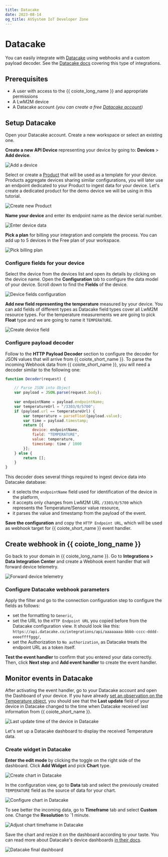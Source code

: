 ```yaml
---
title: Datacake
date: 2023-08-14
og_title: AVSystem IoT Developer Zone
---
```


# Datacake

You can easily integrate with [Datacake](https://datacake.co/) using webhooks and a custom payload decoder. See the [Datacake docs](https://docs.datacake.de/integrations/webhook) covering this type of integrations.

## Prerequisites

* A user with access to the {{ coiote_long_name }} and appropriate permissions
* A LwM2M device
* A Datacake account *(you can create a free [Datacake account](https://app.datacake.de/signup))*


## Setup Datacake

Open your Datacake account. Create a new workspace or select an existing one.

**Create a new API Device** representing your device by going to: **Devices** > **Add device**.

![Add a device](images/datacake-add-device.png "Add a device")

Select or create a [Product](https://docs.datacake.de/device/product) that will be used as a template for your device. Products aggregate devices sharing similar configurations, you will later use an endpoint dedicated to your Product to ingest data for your device. Let's create a dedicated product for the demo device we will be using in this tutorial. 

![Create new Product](images/datacake-add-product.png "Create new Product")

**Name your device** and enter its endpoint name as the device serial number.

![Enter device data](images/datacake-enter-device-data.png "Enter device data")

**Pick a plan** for billing your integration and complete the process. You can add up to 5 devices in the Free plan of your workspace.

![Pick billing plan](images/datacake-select-plan.png "Pick billing plan")

### Configure fields for your device

Select the device from the devices list and open its details by clicking on the device name. Open the **Configuration** tab to configure the data model of your device. Scroll down to find the **Fields** of the device.

![Device fields configuration](images/datacake-fields.png "Device fields configuration")

**Add new field representing the temperature** measured by your device. You can add fields of different types as Datacake field types cover all LwM2M resource types. For the temperature measurements we are going to pick **Float** type and we are going to name it `TEMPERATURE`.

![Create device field](images/datacake-add-field.png "Create device field")

### Configure payload decoder

Follow to the **HTTP Payload Decoder** section to configure the decoder for JSON values that will arrive from {{ coiote_short_name }}. To parse the incoming Webhook data from {{ coiote_short_name }}, you will need a decoder similar to the following one:

```javascript
function Decoder(request) {

    // Parse JSON into Object
    var payload = JSON.parse(request.body);
    
    var endpointName = payload.endpointName;
    var temperatureUrl = "/3303/0/5700";
    if (payload.url == temperatureUrl) {
   		var temperature = parseFloat(payload.value);
   		var time = payload.timestamp;
   		return [{
   			device: endpointName,
   			field: "TEMPERATURE",
   			value: temperature,
   			timestamp: time / 1000
   		}];
    } else {
    	return [];
    }
}
```

This decoder does several things required to ingest device data into Datacake database:

- it selects the `endpointName` field used for identification of the device in the platform,
- it accepts only changes from LwM2M URL `/3303/0/5700` which represents the Temperature/Sensor value resource,
- it parses the value and timestamp from the payload of the event.


**Save the configuration** and copy the `HTTP Endpoint URL`, which will be used as webhook target for {{ coiote_short_name }} event handler.

## Create webhook in {{ coiote_long_name }}

Go back to your domain in {{ coiote_long_name }}. Go to **Integrations > Data Integration Center** and create a Webhook event handler that will forward device telemetry.

![Forward device telemetry](images/datacake-filter-config.png "Forward device telemetry")

### Configure Datacake webhook parameters

Apply the filter and go to the connection configuration step to configure the fields as follows:

- set the formatting to `Generic`,
- set the URL to the `HTTP Endpoint URL` you copied before from the Datacake configuration view. It should look like this: `https://api.datacake.co/integrations/api/aaaaaaaa-bbbb-cccc-dddd-eeeeffffggg/`,
- set the Authorization to `No authorization`, as Datacake treats the endpoint URL as a token itself.

**Test the event handler** to confirm that you entered your data correctly. Then, click **Next step** and **Add event handler** to create the event handler.

## Monitor events in Datacake

After activating the event handler, go to your Datacake account and open the Dashboard of your device. If you have already [set an observation on the Temperature object](/Coiote_IoT_DM/Device_Center/#set-observation), you should see that the **Last update** field of your device in Datacake changed to the time when Datacake received last information from {{ coiote_short_name }}.

![Last update time of the device in Datacake](images/datacake-last-update.png "Last update time of the device in Datacake")

Let's set up a Datacake dashboard to display the received Temperature data.

### Create widget in Datacake

**Enter the edit mode** by clicking the toggle on the right side of the dashboard. Click **Add Widget** and pick **Chart** type.

![Create chart in Datacake](images/datacake-add-chart.png "Create chart in Datacake")

In the configuration view, go to **Data** tab and select the previously created `TEMPERATURE` field as the source of data for your chart.

![Configure chart in Datacake](images/datacake-configure-chart.png "Configure chart in Datacake")

To see better the incoming data, go to **Timeframe** tab and select **Custom** one. Change the **Resolution** to `1 minute. 

![Adjust chart timeframe in Datacake](images/datacake-adjust-timeframe.png "Adjust chart timeframe in Datacake")

Save the chart and resize it on the dashboard according to your taste. You can read more about Datacake's device dashboards [in their docs](https://docs.datacake.de/dashboards/public-dashboard).

![Datacake final dashboard](images/datacake-final-dashboard.png "Datacake final dashboard")
